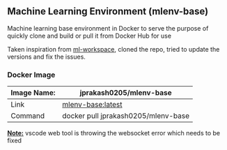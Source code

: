 ## Machine Learning Environment (mlenv-base)

Machine learning base environment in Docker to serve the purpose of quickly clone and build or pull it from Docker Hub  for use

Taken inspiration from [ml-workspace](https://github.com/ml-tooling/ml-workspace), cloned the repo, tried to update the versions and fix the issues.

### Docker Image
Image Name: | jprakash0205/mlenv-base |
--- | --- |
Link | [mlenv-base:latest](https://hub.docker.com/r/jprakash0205/mlenv-base)
Command | docker pull jprakash0205/mlenv-base

<ins>**Note:**</ins> vscode web tool is throwing the websocket error which needs to be fixed 
